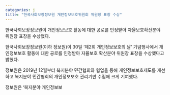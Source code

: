 ```yaml
---
categories: j
title: "한국사회보장정보원 개인정보보호위원회 위원장 표창 수상"
---
```

한국사회보장정보원이&nbsp;개인정보보호 활동에 대한 공로를 인정받아 자율보호확산분야 위원장 표창을 수상했다.



한국사회보장정보원(이하 정보원)이&nbsp;30일 &lsquo;제2회 개인정보보호의 날&rsquo; 기념행사에서 개인정보보호 활동에 대한&nbsp;공로를&nbsp;인정받아 자율보호 확산분야 위원장 표창을 수상했다고 밝혔다.

정보원은 2019년 12월부터 복지분야 민간협회와 협업을 통해 개인정보보호제도를 개선하고 복지분야 민간협회의 개인정보보호 관리기반 수립에 크게 기여했다.

정보원은 &lsquo;복지분야 개인정보보